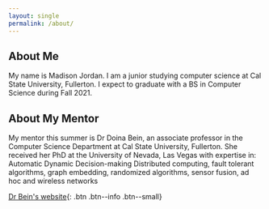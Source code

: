 ```yaml
---
layout: single
permalink: /about/
---
```

## About Me

My name is Madison Jordan. I am a junior studying computer science at Cal State University, Fullerton. I expect to graduate with a BS in Computer Science during Fall 2021.

## About My Mentor

My mentor this summer is Dr Doina Bein, an associate professor in the Computer Science Department at Cal State University, Fullerton.
She received her PhD at the University of Nevada, Las Vegas with expertise in: 
Automatic Dynamic Decision-making Distributed computing, fault tolerant algorithms, graph embedding, randomized algorithms, sensor fusion, ad hoc and wireless networks

[Dr Bein's website](http://dbein.github.io/){: .btn .btn--info .btn--small}
